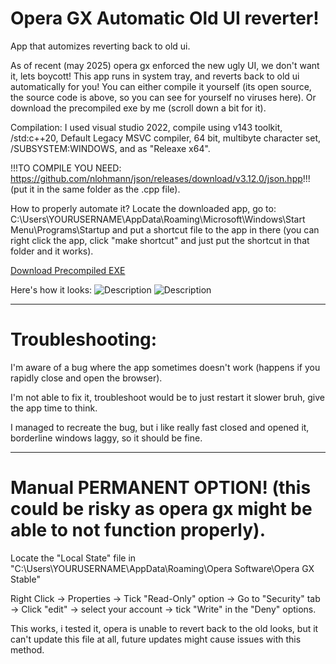 # Opera GX Automatic Old UI reverter!


App that automizes reverting back to old ui.


As of recent (may 2025) opera gx enforced the new ugly UI, we don't want it, lets boycott!
This app runs in system tray, and reverts back to old ui automatically for you!
You can either compile it yourself (its open source, the source code is above, so you can see for yourself no viruses here).
Or download the precompiled exe by me (scroll down a bit for it).


Compilation:
I used visual studio 2022, compile using v143 toolkit, /std:c++20, Default Legacy MSVC compiler, 64 bit, multibyte character set, /SUBSYSTEM:WINDOWS, and as "Releaxe x64".


!!!TO COMPILE YOU NEED: https://github.com/nlohmann/json/releases/download/v3.12.0/json.hpp!!! (put it in the same folder as the .cpp file).


How to properly automate it? Locate the downloaded app, go to: C:\Users\YOURUSERNAME\AppData\Roaming\Microsoft\Windows\Start Menu\Programs\Startup and put a shortcut file to the app in there (you can right click the app, click "make shortcut" and just put the shortcut in that folder and it works).


[Download Precompiled EXE](https://github.com/hihasTheAutist/opera-gx-automatic-old-ui-reverter/blob/main/Project5.exe)

Here's how it looks:
![Description](https://cdn.discordapp.com/attachments/734747183122874398/1375017469319712768/Screenshot_4250.png?ex=6830284f&is=682ed6cf&hm=15bb8caf0524f6a180605678b3e12c8ebdc0b1a9da320e4b814732d8d26b8cff&)
![Description](https://cdn.discordapp.com/attachments/734747183122874398/1375017469051273246/Screenshot_4251.png?ex=6830284f&is=682ed6cf&hm=f587950e22ca97425ee989479f86d64af8394432d586d76cc154bdde947ef16e&)


-----------------------------------------------------------------------------------------------------

# Troubleshooting:

I'm aware of a bug where the app sometimes doesn't work (happens if you rapidly close and open the browser).

I'm not able to fix it, troubleshoot would be to just restart it slower bruh, give the app time to think.

I managed to recreate the bug, but i like really fast closed and opened it, borderline windows laggy, so it should be fine.

-----------------------------------------------------------------------------------------------------

# Manual PERMANENT OPTION! (this could be risky as opera gx might be able to not function properly).


Locate the "Local State" file in "C:\Users\YOURUSERNAME\AppData\Roaming\Opera Software\Opera GX Stable"


Right Click -> Properties -> Tick "Read-Only" option -> Go to "Security" tab -> Click "edit" -> select your account -> tick "Write" in the "Deny" options.


This works, i tested it, opera is unable to revert back to the old looks, but it can't update this file at all, future updates might cause issues with this method.
